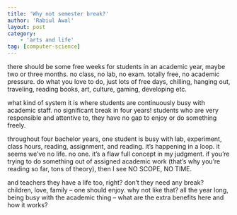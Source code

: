 ```yaml
---
title: 'Why not semester break?'
author: 'Rabiul Awal'
layout: post
category:
    - 'arts and life'
tag: [computer-science]
---
```

there should be some free weeks for students in an academic year, maybe two or three months. no class, no lab, no exam. totally free, no academic pressure. do what you love to do, just lots of free days, chilling, hanging out, traveling, reading books, art, culture, gaming, developing etc.

what kind of system it is where students are continuously busy with academic staff. no significant break in four years! students who are very responsible and attentive to, they have no gap<span class="text_exposed_show"> to enjoy or do something freely.

throughout four bachelor years, one student is busy with lab, experiment, class hours, reading, assignment, and reading. it’s happening in a loop. it seems we’ve no life. no one. it’s a flaw full concept in my judgment. if you’re trying to do something out of assigned academic work (that’s why you’re reading so far, tons of theory), then I see NO SCOPE, NO TIME.

and teachers they have a life too, right? don’t they need any break? children, love, family – one should enjoy. why not like that? all the year long, being busy with the academic thing – what are the extra benefits here and how it works?

